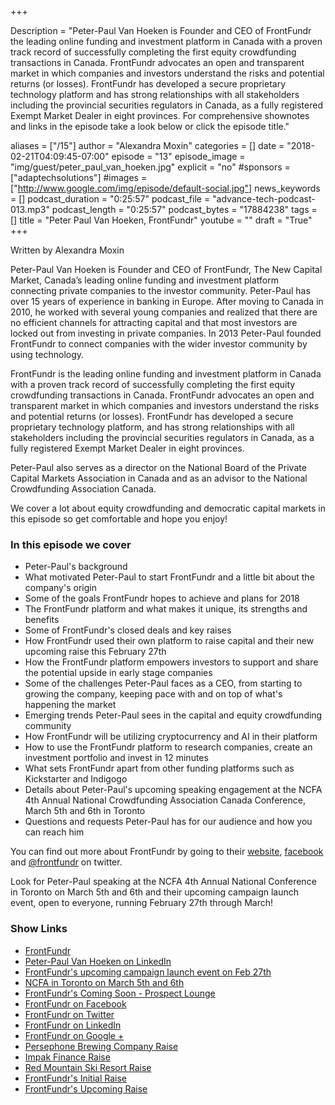 +++

Description = "Peter-Paul Van Hoeken is Founder and CEO of FrontFundr the leading online funding and investment platform in Canada with a proven track record of successfully completing the first equity crowdfunding transactions in Canada. FrontFundr advocates an open and transparent market in which companies and investors understand the risks and potential returns (or losses). FrontFundr has developed a secure proprietary technology platform and has strong relationships with all stakeholders including the provincial securities regulators in Canada, as a fully registered Exempt Market Dealer in eight provinces. For comprehensive shownotes and links in the episode take a look below or click the episode title."

aliases = ["/15"]
author = "Alexandra Moxin"
categories = []
date = "2018-02-21T04:09:45-07:00"
episode = "13"
episode_image = "img/guest/peter_paul_van_hoeken.jpg"
explicit = "no"
#sponsors = ["adaptechsolutions"]
#images = ["http://www.google.com/img/episode/default-social.jpg"]
news_keywords = []
podcast_duration = "0:25:57"
podcast_file = "advance-tech-podcast-013.mp3"
podcast_length = "0:25:57"
podcast_bytes = "17884238"
tags = []
title = "Peter Paul Van Hoeken, FrontFundr"
youtube = ""
draft = "True"
+++

Written by Alexandra Moxin

Peter-Paul Van Hoeken is Founder and CEO of FrontFundr, The New Capital Market, Canada’s leading online funding and investment platform connecting private companies to the investor community.  Peter-Paul has over 15 years of experience in banking in Europe. After moving to Canada in 2010, he worked with several young companies and realized that there are no efficient channels for attracting capital and that most investors are locked out from investing in private companies. In 2013 Peter-Paul founded FrontFundr to connect companies with the wider investor community by using technology.

FrontFundr is the leading online funding and investment platform in Canada with a proven track record of successfully completing the first equity crowdfunding transactions in Canada. FrontFundr advocates an open and transparent market in which companies and investors understand the risks and potential returns (or losses). FrontFundr has developed a secure proprietary technology platform, and has strong relationships with all stakeholders including the provincial securities regulators in Canada, as a fully registered Exempt Market Dealer in eight provinces.

Peter-Paul also serves as a director on the National Board of the Private Capital Markets Association in Canada and as an advisor to the National Crowdfunding Association Canada.

We cover a lot about equity crowdfunding and democratic capital markets in this episode so get comfortable and hope you enjoy!


### In this episode we cover
* Peter-Paul's background
* What motivated Peter-Paul to start FrontFundr and a little bit about the company's origin
* Some of the goals FrontFundr hopes to achieve and plans for 2018
* The FrontFundr platform and what makes it unique, its strengths and benefits
* Some of FrontFundr's closed deals and key raises
* How FrontFundr used their own platform to raise capital and their new upcoming raise this February 27th
* How the FrontFundr platform empowers investors to support and share the potential upside in early stage companies
* Some of the challenges Peter-Paul faces as a CEO, from starting to growing the company, keeping pace with and on top of what's happening the market
* Emerging trends Peter-Paul sees in the capital and equity crowdfunding community
* How FrontFundr will be utilizing cryptocurrency and AI in their platform
* How to use the FrontFundr platform to research companies, create an investment portfolio and invest in 12 minutes
* What sets FrontFundr apart from other funding platforms such as Kickstarter and Indigogo
* Details about Peter-Paul's upcoming speaking engagement at the NCFA 4th Annual National Crowdfunding Association Canada Conference, March 5th and 6th in Toronto
* Questions and requests Peter-Paul has for our audience and how you can reach him

You can find out more about FrontFundr by going to their [website](https://www.frontfundr.com/), [facebook](https://www.facebook.com/frontfundr1/) and [@frontfundr](https://twitter.com/frontfundr) on twitter.

Look for Peter-Paul speaking at the NCFA 4th Annual National Conference in Toronto on March 5th and 6th and their upcoming campaign launch event, open to everyone, running February 27th through March!


### Show Links
* [FrontFundr](https://www.frontfundr.com/)
* [Peter-Paul Van Hoeken on LinkedIn](https://www.linkedin.com/in/peterpaulvanhoeken/)
* [FrontFundr's upcoming campaign launch event on Feb 27th](https://www.picatic.com/ownyourshare)
* [NCFA in Toronto on March 5th and 6th](http://ncfacanada.org/)
* [FrontFundr's Coming Soon - Prospect Lounge](https://www.frontfundr.com/Home/ProspectLounge)
* [FrontFundr on Facebook](https://www.facebook.com/frontfundr1/)
* [FrontFundr on Twitter](https://twitter.com/frontfundr)
* [FrontFundr on LinkedIn](https://www.linkedin.com/company/frontfundr/)
* [FrontFundr on Google +](https://plus.google.com/101734665674120348964)
* [Persephone Brewing Company Raise](https://www.frontfundr.com/Company/persephone_brewing_company_1223)
* [Impak Finance Raise](https://www.frontfundr.com/Company/impak_finance)
* [Red Mountain Ski Resort Raise](https://www.frontfundr.com/Company/redmountainresort)
* [FrontFundr's Initial Raise](https://www.frontfundr.com/Company/frontfundr)
* [FrontFundr's Upcoming Raise](https://www.frontfundr.com/Company/frontfundr1)








